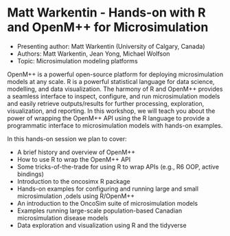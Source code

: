 # Matt Warkentin - Hands-on with R and OpenM++ for Microsimulation

- Presenting author: Matt Warkentin (University of Calgary, Canada)
- Authors: Matt Warkentin, Jean Yong, Michael Wolfson
- Topic: Microsimulation modeling platforms

OpenM++ is a powerful open-source platform for deploying microsimulation models at any scale. R is a powerful statistical language for data science, modelling, and data visualization. The harmony of R and OpenM++ provides a seamless interface to inspect, configure, and run microsimulation models and easily retrieve outputs/results for further processing, exploration, visualization, and reporting. In this workshop, we will teach you about the power of wrapping the OpenM++ API using the R language to provide a programmatic interface to microsimulation models with hands-on examples.

In this hands-on session we plan to cover:
-	A brief history and overview of OpenM++
-	How to use R to wrap the OpenM++ API
-	Some tricks-of-the-trade for using R to wrap APIs (e.g., R6 OOP, active bindings)
-	Introduction to the oncosimx R package
-	Hands-on examples for configuring and running large and small microsimulation ,odels using R/OpenM++
-	An introduction to the OncoSim suite of microsimulation models
-	Examples running large-scale population-based Canadian microsimulation disease models
-	Data exploration and visualization using R and the tidyverse
